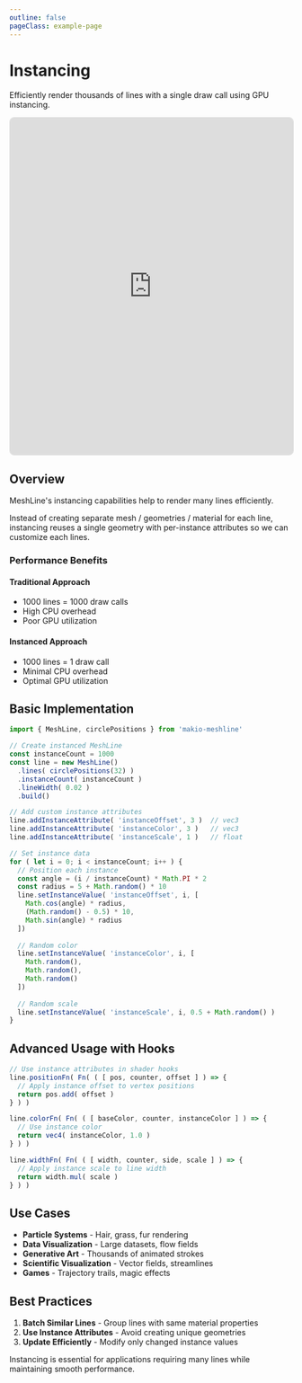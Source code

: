 ```yaml
---
outline: false
pageClass: example-page
---
```


# Instancing

Efficiently render thousands of lines with a single draw call using GPU instancing.

<iframe src="https://meshline-demo.makio.io/examples/gpu-instance?noUI" width="100%" height="600" style="border: 1px solid #ddd; border-radius: 8px;"></iframe>

## Overview

MeshLine's instancing capabilities help to render many lines efficiently.

Instead of creating separate mesh / geometries / material for each line, instancing reuses a single geometry with per-instance attributes so we can customize each lines.

### Performance Benefits

#### Traditional Approach
- 1000 lines = 1000 draw calls
- High CPU overhead
- Poor GPU utilization

#### Instanced Approach  
- 1000 lines = 1 draw call
- Minimal CPU overhead
- Optimal GPU utilization

## Basic Implementation

```javascript
import { MeshLine, circlePositions } from 'makio-meshline'

// Create instanced MeshLine
const instanceCount = 1000
const line = new MeshLine()
  .lines( circlePositions(32) )
  .instanceCount( instanceCount )
  .lineWidth( 0.02 )
  .build()

// Add custom instance attributes
line.addInstanceAttribute( 'instanceOffset', 3 )  // vec3
line.addInstanceAttribute( 'instanceColor', 3 )   // vec3
line.addInstanceAttribute( 'instanceScale', 1 )   // float

// Set instance data
for ( let i = 0; i < instanceCount; i++ ) {
  // Position each instance
  const angle = (i / instanceCount) * Math.PI * 2
  const radius = 5 + Math.random() * 10
  line.setInstanceValue( 'instanceOffset', i, [
    Math.cos(angle) * radius,
    (Math.random() - 0.5) * 10,
    Math.sin(angle) * radius
  ])
  
  // Random color
  line.setInstanceValue( 'instanceColor', i, [
    Math.random(),
    Math.random(), 
    Math.random()
  ])
  
  // Random scale
  line.setInstanceValue( 'instanceScale', i, 0.5 + Math.random() )
}
```

## Advanced Usage with Hooks

```javascript
// Use instance attributes in shader hooks
line.positionFn( Fn( ( [ pos, counter, offset ] ) => {
  // Apply instance offset to vertex positions
  return pos.add( offset )
} ) )

line.colorFn( Fn( ( [ baseColor, counter, instanceColor ] ) => {
  // Use instance color
  return vec4( instanceColor, 1.0 )
} ) )

line.widthFn( Fn( ( [ width, counter, side, scale ] ) => {
  // Apply instance scale to line width
  return width.mul( scale )
} ) )
```

## Use Cases

- **Particle Systems** - Hair, grass, fur rendering
- **Data Visualization** - Large datasets, flow fields
- **Generative Art** - Thousands of animated strokes
- **Scientific Visualization** - Vector fields, streamlines
- **Games** - Trajectory trails, magic effects

## Best Practices

1. **Batch Similar Lines** - Group lines with same material properties
2. **Use Instance Attributes** - Avoid creating unique geometries
3. **Update Efficiently** - Modify only changed instance values

Instancing is essential for applications requiring many lines while maintaining smooth performance.
